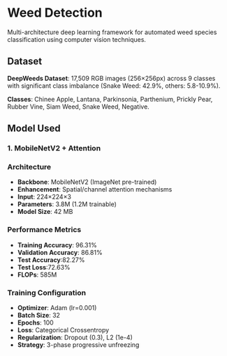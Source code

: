 # Weed Detection

Multi-architecture deep learning framework for automated weed species classification using computer vision techniques.

## Dataset

**DeepWeeds Dataset**: 17,509 RGB images (256×256px) across 9 classes with significant class imbalance (Snake Weed: 42.9%, others: 5.8-10.9%).

**Classes**: Chinee Apple, Lantana, Parkinsonia, Parthenium, Prickly Pear, Rubber Vine, Siam Weed, Snake Weed, Negative.

## Model Used
### 1. MobileNetV2 + Attention

### Architecture
- **Backbone**: MobileNetV2 (ImageNet pre-trained)
- **Enhancement**: Spatial/channel attention mechanisms
- **Input**: 224×224×3
- **Parameters**: 3.8M (1.2M trainable)
- **Model Size**: 42 MB

### Performance Metrics
- **Training Accuracy**: 96.31%
- **Validation Accuracy**: 86.81%
- **Test Accuracy**:82.27%
- **Test Loss**:72.63%
- **FLOPs**: 585M

### Training Configuration
- **Optimizer**: Adam (lr=0.001)
- **Batch Size**: 32
- **Epochs**: 100
- **Loss**: Categorical Crossentropy
- **Regularization**: Dropout (0.3), L2 (1e-4)
- **Strategy**: 3-phase progressive unfreezing

